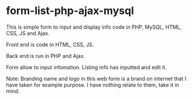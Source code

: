# form-list-php-ajax-mysql
This is simple form to input and display info code in PHP, MySQL, HTML, CSS, JS and Ajax.

Front end is code in HTML, CSS, JS.

Back end is run in PHP and Ajax.

Form allow to input infomation. Listing info has inputted and edit it.

Note: Branding name and logo in this web form is a brand on internet that I have taken for example purpose. I have nothing relate to them, take it in mind.
